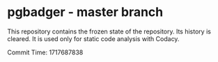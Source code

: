 # pgbadger - master branch

This repository contains the frozen state of the repository.
Its history is cleared. It is used only for static code
analysis with Codacy.

Commit Time: 1717687838